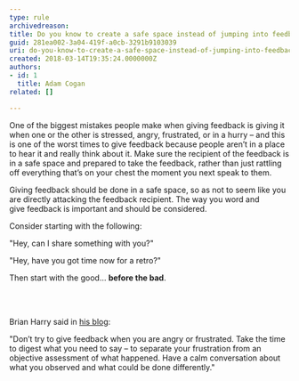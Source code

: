 ```yaml
---
type: rule
archivedreason: 
title: Do you know to create a safe space instead of jumping into feedback?
guid: 281ea002-3a04-419f-a0cb-3291b9103039
uri: do-you-know-to-create-a-safe-space-instead-of-jumping-into-feedback
created: 2018-03-14T19:35:24.0000000Z
authors:
- id: 1
  title: Adam Cogan
related: []

---
```



<p>One of the biggest mistakes people make when giving feedback is giving it when one or the other is stressed, angry, frustrated, or in a hurry – and this is one of the worst times to give feedback because people aren’t in a place to hear it and really think about it.&#160;Make sure the recipient of the feedback is in a safe space and prepared to take the feedback, rather than just rattling off everything that’s on your chest the moment you next speak to them.&#160;</p><p>​Giving feedback should be done in a safe space, so as not to seem like you are directly attacking the feedback recipient. The&#160;way you word and give&#160;feedback is important and should be considered.&#160;<br></p><p>Consider starting with the following&#58;<br></p><p class="ssw15-rteElement-GreyBox">&quot;Hey, can I share something with you?&quot;<br></p><div><p class="ssw15-rteElement-GreyBox">&quot;Hey, have you got time now for a retro?&quot;<br></p><p>Then start with the good…&#160;<strong>before the bad</strong>. <br></p></div>
<br><excerpt class='endintro'></excerpt><br>
<div><p>Brian Harry said in <a href="https&#58;//blogs.msdn.microsoft.com/bharry/2017/08/18/taking-feedback/">his blog​​</a>&#58;</p><p class="ssw15-rteElement-GreyBox">&quot;​Don’t try to give feedback when you are angry or frustrated.&#160;Take&#160;the time to digest what you need to say – to separate your frustration from an objective assessment of what happened. Have a calm conversation about what you observed and what could be done differently.​&quot;​​<br></p></div>


